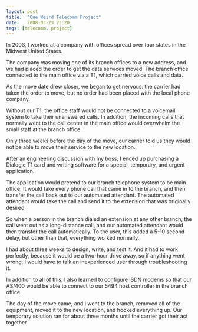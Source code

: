 ```yaml
---
layout: post
title:  "One Weird Telecomm Project"
date:   2008-03-23 23:20
tags: [telecomm, project]
---
```

In 2003, I worked at a company with offices spread over four states in the Midwest United States.

The company was moving one of its branch offices to a new address, and we had placed the order to get the data services moved.
The branch office connected to the main office via a T1, which carried voice calls and data.

As the move date drew closer, we began to get nervous: the carrier had taken the order to move, but no order had been placed with the local phone company.

Without our T1, the office staff would not be connected to a voicemail system to take their unanswered calls.
In addition, the incoming calls that normally went to the call center in the main office would overwhelm the small staff at the branch office.

Only three weeks before the day of the move, our carrier told us they would not be able to move their service to the new location.

After an engineering discussion with my boss, I ended up purchasing a Dialogic T1 card and writing software for a special, temporary, and urgent application.

The application would pretend to our branch telephone system to be main office.
It would take every phone call that came in to the branch, and then transfer the call back out to our automated attendant.
The automated attendant would take the call and send it to the extension that was originally desired.

So when a person in the branch dialed an extension at any other branch, the call went out as a long-distance call, and our automated attendant would then transfer the call automatically.
To the user, this added a 5-10 second delay, but other than that, everything worked normally.

I had about three weeks to design, write, and test it.
And it had to work perfectly, because it would be a two-hour drive away, so if anything went wrong, I would have to talk an inexperienced user through troubleshooting it.

In addition to all of this, I also learned to configure ISDN modems so that our AS/400 would be able to connect to our 5494 host controller in the branch office.

The day of the move came, and I went to the branch, removed all of the equipment, moved it to the new location, and hooked everything up.
Our temporary solution ran for about three months until the carrier got their act together.
